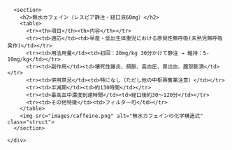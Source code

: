 <!doctype html>
<html lang="ja">
<head>
  <meta charset="utf-8">
  <title>20250715薬の勉強記録スライド - 無水カフェイン</title>
  <link rel="stylesheet" href="https://cdn.jsdelivr.net/npm/reveal.js/dist/reveal.css">
  <link rel="stylesheet" href="https://cdn.jsdelivr.net/npm/reveal.js/dist/theme/white.css">
  <style>
    table {
      font-size: 20px;
      border-collapse: collapse;
    }
    td, th {
      padding: 8px 12px;
      border: 1px solid #ccc;
    }
    img.struct {
      max-width: 300px;
      margin-top: 20px;
    }
  </style>
</head>
<body>
  <div class="reveal">
    <div class="slides">

      <section>
        <h2>無水カフェイン（レスピア静注・経口液60mg）</h2>
        <table>
          <tr><th>項目</th><th>内容</th></tr>
          <tr><td>適応</td><td>早産・低出生体重児における原発性無呼吸(未熟児無呼吸発作)</td></tr>
          <tr><td>用法用量</td><td>初回：20mg/kg 30分かけて静注 → 維持：5-10mg/kg</td></tr>
          <tr><td>副作用</td><td>壊死性腸炎、頻脈、高血圧、胃出血、腹部膨満</td></tr>
          <tr><td>併用禁忌</td><td>特になし（ただし他の中枢興奮薬注意）</td></tr>
          <tr><td>半減期</td><td>約130時間</td></tr>
          <tr><td>最高血中濃度到達時間</td><td>経口後約30～120分</td></tr>
          <tr><td>その他特徴</td><td>フィルター可</td></tr>
        </table>
        <img src="images/caffeine.png" alt="無水カフェインの化学構造式" class="struct">
      </section>

    </div>
  </div>

  <script src="https://cdn.jsdelivr.net/npm/reveal.js/dist/reveal.min.js"></script>
  <script>
    Reveal.initialize();
  </script>
</body>
</html>
